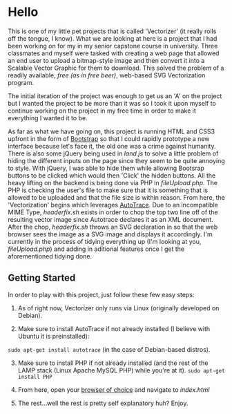 # Hello #
This is one of my little pet projects that is called 'Vectorizer' (it really rolls off the tongue, I know). What we are looking at here is a project that I had been working on for my in my senior capstone course in university. Three classmates and myself were tasked with creating a web page that allowed an end user to upload a bitmap-style image and then convert it into a Scalable Vector Graphic for them to download. This solved the problem of a readily available, _free (as in free beer)_, web-based SVG Vectorization program.

The initial iteration of the project was enough to get us an 'A' on the project but I wanted the project to be more than it was so I took it upon myself to continue working on the project in my free time in order to make it everything I wanted it to be.

As far as what we have going on, this project is running HTML and CSS3 upfront in the form of [Bootstrap](http://getbootstrap.com/) so that I could rapidly prototype a new interface because let's face it, the old one was a crime against humanity. There is also some jQuery being used in _land.js_ to solve a little problem of hiding the different inputs on the page since they seem to be quite annoying to style. With jQuery, I was able to hide them while allowing Bootsrap buttons to be clicked which would then 'Click' the hidden buttons. All the heavy lifting on the backend is being done via PHP in _fileUpload.php_. The PHP is checking the user's file to make sure that it is something that is allowed to be uploaded and that the file size is within reason. From here, the 'Vectorization' begins which leverages [AutoTrace](http://linux.die.net/man/1/autotrace). Due to an incompatible MIME Type, _headerfix.sh_ exists in order to chop the top two line off of the resulting vector image since Autotrace declares it as an XML document. After the chop, _headerfix.sh_ throws an SVG declaration in so that the web browser sees the image as a SVG image and displays it accordingly. I'm currently in the process of tidying everything up (I'm looking at you, _fileUpload.php_) and adding in aditional features once I get the aforementioned tidying done.

## Getting Started ##
In order to play with this project, just follow these few easy steps:

1.  As of right now, Vectorizer only runs via Linux (originally developed on Debian).

2.  Make sure to install AutoTrace if not already installed (I believe with Ubuntu it is preinstalled):

`sudo apt-get install autotrace` (in the case of Debian-based distros).

3.  Make sure to install PHP if not already installed (and the rest of the LAMP stack (Linux Apache MySQL PHP) while you're at it).
`sudo apt-get install PHP`

4.  From here, open your [browser of choice](https://www.mozilla.org/en-US/firefox/new/) and navigate to _index.html_

5.  The rest...well the rest is pretty self explanatory huh? Enjoy.